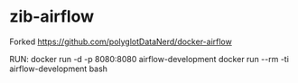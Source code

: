 # zib-airflow

Forked
    https://github.com/polyglotDataNerd/docker-airflow
    
RUN: 
    docker run -d -p 8080:8080 airflow-development
    docker run --rm -ti airflow-development bash   